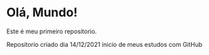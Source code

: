# Olá, Mundo!
Este é meu primeiro repositorio.

Repositorio criado dia 14/12/2021 ínicio de meus estudos com GitHub
